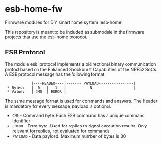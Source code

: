 # esb-home-fw
Firmware modules for DIY smart home system 'esb-home'

This repository is meant to be included as submodule in the firmware projects that use the esb-home protocol. 

## ESB Protocol
The module esb_protocol implements a bidirectional binary communication protocl based on the Enhanced Shockburst Capabilities of the NRF52 SoCs.
A ESB protocol message has the following format:

```
            |----HEADER----|------- PAYLOAD----------------|
 * Bytes:   |  0   |   1   |           N                   |
 * Value:   | CMD  | ERROR | 
 ```
 The same message format is used for commands and answers.
 The Header is mandatory for every message, payload is optional. 

 * `CMD` - Command byte. Each ESB command has a unique command identifier
 * `ERROR` - Error byte. Used for replies to signal execution results. Only relevant for replies, not evaluated for commands
 * `PAYLOAD` - Data payload. Maximum number of bytes is 30